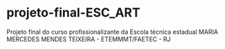 # projeto-final-ESC_ART

Projeto final do curso profissionalizante da Escola técnica estadual MARIA MERCEDES MENDES TEIXEIRA - ETEMMMT/FAETEC - RJ
